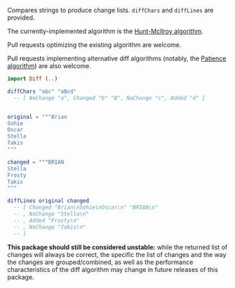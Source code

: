 
Compares strings to produce change lists.  `diffChars` and `diffLines` are provided.

The currently-implemented algorithm is the [Hunt-McIlroy algorithm](http://en.wikipedia.org/wiki/Hunt%E2%80%93McIlroy_algorithm).

Pull requests optimizing the existing algorithm are welcome.

Pull requests implementing alternative diff algorithms (notably, the [Patience algorithm](http://alfedenzo.livejournal.com/170301.html)) are also welcome.

```elm
import Diff (..)

diffChars "abc" "aBcd"
  -- [ NoChange "a", Changed "b" "B", NoChange "c", Added "d" ]


original = """Brian
Sohie
Oscar
Stella
Takis
"""

changed = """BRIAN
Stella
Frosty
Takis
"""

diffLines original changed
  -- [ Changed "Brian\nSohie\nOscar\n" "BRIAN\n"
  -- , NoChange "Stella\n"
  -- , Added "Frosty\n"
  -- , NoChange "Takis\n"
  -- ]
```

**This package should still be considered unstable:** while the returned list of changes will always be correct, the specific the list of changes and the way the changes are grouped/combined, as well as the performance characteristics of the diff algorithm may change in future releases of this package.
